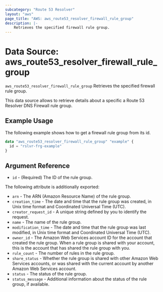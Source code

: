 ```yaml
---
subcategory: "Route 53 Resolver"
layout: "aws"
page_title: "AWS: aws_route53_resolver_firewall_rule_group"
description: |-
    Retrieves the specified firewall rule group.
---
```


# Data Source: aws_route53_resolver_firewall_rule_group

`aws_route53_resolver_firewall_rule_group` Retrieves the specified firewall rule group.

This data source allows to retrieve details about a specific a Route 53 Resolver DNS Firewall rule group.

## Example Usage

The following example shows how to get a firewall rule group from its id.

```terraform
data "aws_route53_resolver_firewall_rule_group" "example" {
  id = "rslvr-frg-example"
}
```

## Argument Reference

* `id` - (Required) The ID of the rule group.

The following attribute is additionally exported:

* `arn` - The ARN (Amazon Resource Name) of the rule group.
* `creation_time` - The date and time that the rule group was created, in Unix time format and Coordinated Universal Time (UTC).
* `creator_request_id` - A unique string defined by you to identify the request.
* `name` - The name of the rule group.
* `modification_time` - The date and time that the rule group was last modified, in Unix time format and Coordinated Universal Time (UTC).
* `owner_id` - The Amazon Web Services account ID for the account that created the rule group. When a rule group is shared with your account, this is the account that has shared the rule group with you.
* `rule_count` - The number of rules in the rule group.
* `share_status` - Whether the rule group is shared with other Amazon Web Services accounts, or was shared with the current account by another Amazon Web Services account.
* `status` - The status of the rule group.
* `status_message` - Additional information about the status of the rule group, if available.
